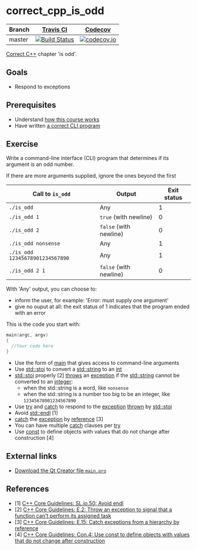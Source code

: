 # correct_cpp_is_odd

Branch|[Travis CI](https://travis-ci.org)|[Codecov](https://www.codecov.io)
---|---|---
master|[![Build Status](https://travis-ci.org/richelbilderbeek/correct_cpp_is_odd.svg?branch=master)](https://travis-ci.org/richelbilderbeek/correct_cpp_is_odd)|[![codecov.io](https://codecov.io/github/richelbilderbeek/correct_cpp_is_odd/coverage.svg?branch=master)](https://codecov.io/github/richelbilderbeek/correct_cpp_is_odd/branch/master)

[Correct C++](https://github.com/richelbilderbeek/correct_cpp) chapter 'is odd'.

## Goals

 * Respond to exceptions

## Prerequisites

 * Understand [how this course works](https://github.com/richelbilderbeek/correct_cpp/blob/master/how_this_course_works.md)
 * Have written [a correct CLI program](https://github.com/richelbilderbeek/correct_cpp_is_odd_cli)

## Exercise

Write a command-line interface (CLI) program that determines if its argument is an odd number.

If there are more arguments supplied, ignore the ones beyond the first

Call to `is_odd`|Output|Exit status
---|---|---
`./is_odd`|Any|1
`./is_odd 1`|`true` (with newline)|0
`./is_odd 2`|`false` (with newline)|0
`./is_odd nonsense`|Any|1
`./is_odd 12345678901234567890`|Any|1
`./is_odd 2 1`|`false` (with newline)|0

With 'Any' output, you can choose to:

 * inform the user, for example: 'Error: must supply one argument'
 * give no ouput at all: the exit status of 1 indicates that the program ended with an error

This is the code you start with:

```c++
main(argc, argv)
{
  //Your code here
}
```

 * Use the form of [main](https://github.com/richelbilderbeek/cpp/blob/master/content/CppMain.md) that gives access to command-line arguments
 * Use [std::stoi](https://github.com/richelbilderbeek/cpp/blob/master/content/CppStdStoi.md) to convert a [std::string](https://github.com/richelbilderbeek/cpp/blob/master/content/CppStdString.md) to an [int](https://github.com/richelbilderbeek/cpp/blob/master/content/CppInt.md)
 * [std::stoi](https://github.com/richelbilderbeek/cpp/blob/master/content/CppStdStoi.md) properly [2] [throws](https://github.com/richelbilderbeek/cpp/blob/master/content/CppThrow.md) an [exception](https://github.com/richelbilderbeek/cpp/blob/master/content/CppException.md) if the [std::string](https://github.com/richelbilderbeek/cpp/blob/master/content/CppStdString.md) cannot be converted to an [integer](https://github.com/richelbilderbeek/cpp/blob/master/content/CppInt.md):
    * when the std::string is a word, like `nonsense`
    * when the std::string is a number too big to be an integer, like `12345678901234567890`
 * Use [try](https://github.com/richelbilderbeek/cpp/blob/master/content/CppTry.md) and [catch](https://github.com/richelbilderbeek/cpp/blob/master/content/CppCatch.md) to respond to the [exception](https://github.com/richelbilderbeek/cpp/blob/master/content/CppException.md) [thrown](https://github.com/richelbilderbeek/cpp/blob/master/content/CppThrow.md) by [std::stoi](https://github.com/richelbilderbeek/cpp/blob/master/content/CppStdStoi.md)
 * Avoid [std::endl](https://github.com/richelbilderbeek/cpp/blob/master/content/CppStdEndl.md) [1]
 * [catch](https://github.com/richelbilderbeek/cpp/blob/master/content/CppCatch.md) the [exception](https://github.com/richelbilderbeek/cpp/blob/master/content/CppException.md) by [reference](https://github.com/richelbilderbeek/cpp/blob/master/content/CppReference.md) [3]
 * You can have multiple [catch](https://github.com/richelbilderbeek/cpp/blob/master/content/CppCatch.md) clauses per [try](https://github.com/richelbilderbeek/cpp/blob/master/content/CppTry.md)
 * Use [const](https://github.com/richelbilderbeek/cpp/blob/master/content/CppConst.md) to define objects with values that do not change after construction [4]

## External links

 * [Download the Qt Creator file `main.pro`](https://raw.githubusercontent.com/richelbilderbeek/correct_cpp/master/shared/main.pro)

## References

 * [1] [C++ Core Guidelines: SL.io.50: Avoid endl](https://github.com/isocpp/CppCoreGuidelines/blob/master/CppCoreGuidelines.md#Rio-endl)
 * [2] [C++ Core Guidelines: E.2: Throw an exception to signal that a function can't perform its assigned task](https://github.com/isocpp/CppCoreGuidelines/blob/master/CppCoreGuidelines.md#e2-throw-an-exception-to-signal-that-a-function-cant-perform-its-assigned-task)
 * [3] [C++ Core Guidelines: E.15: Catch exceptions from a hierarchy by reference](https://github.com/isocpp/CppCoreGuidelines/blob/master/CppCoreGuidelines.md#Re_catch)
 * [4] [C++ Core Guidelines: Con.4: Use const to define objects with values that do not change after construction](https://github.com/isocpp/CppCoreGuidelines/blob/master/CppCoreGuidelines.md#con4-use-const-to-define-objects-with-values-that-do-not-change-after-construction)
